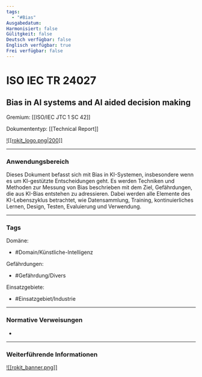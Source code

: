 ```yaml
---
tags:
  - "#Bias"
Ausgabedatum: 
Harmonisiert: false
Gülitgkeit: false
Deutsch verfügbar: false
Englisch verfügbar: true
Frei verfügbar: false
---
```


# ISO IEC TR 24027
## Bias in AI systems and AI aided decision making

Gremium: [[ISO/IEC JTC 1 SC 42]]

Dokumententyp: [[Technical Report]]

[![[rokit_logo.png|200]]](https://public-robots.de/)

***
### Anwendungsbereich

Dieses Dokument befasst sich mit Bias in KI-Systemen, insbesondere wenn es um KI-gestützte Entscheidungen geht. Es werden Techniken und Methoden zur Messung von Bias beschrieben mit dem Ziel, Gefährdungen, die aus KI-Bias entstehen zu adressieren. Dabei werden alle Elemente des KI-Lebenszyklus betrachtet, wie Datensammlung, Training, kontinuierliches Lernen, Design, Testen, Evaluierung und Verwendung. 


***
### Tags

Domäne:
- #Domain/Künstliche-Intelligenz 

Gefährdungen:
- #Gefährdung/Divers 

Einsatzgebiete:
- #Einsatzgebiet/Industrie  

***
### Normative Verweisungen

-

***
### Weiterführende Informationen



[![[rokit_banner.png]]](https://public-robots.de/)
